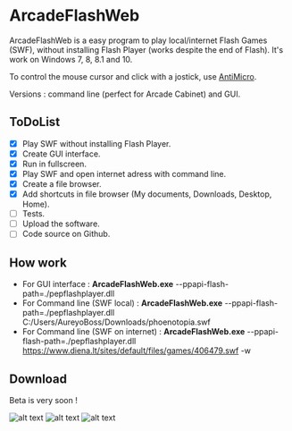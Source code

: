 # ArcadeFlashWeb
ArcadeFlashWeb is a easy program to play local/internet Flash Games (SWF), without installing Flash Player (works despite the end of Flash).
It's work on Windows 7, 8, 8.1 and 10.

To control the mouse cursor and click with a jostick, use [AntiMicro](https://github.com/AntiMicro/antimicro "AntiMicro's Homepage").

Versions : command line (perfect for Arcade Cabinet) and GUI.

## ToDoList
* [x] Play SWF without installing Flash Player.
* [x] Create GUI interface.
* [x] Run in fullscreen.
* [x] Play SWF and open internet adress with command line.
* [x] Create a file browser.
* [x] Add shortcuts in file browser (My documents, Downloads, Desktop, Home).
* [ ] Tests.
* [ ] Upload the software.
* [ ] Code source on Github.

## How work
- For GUI interface : **ArcadeFlashWeb.exe** --ppapi-flash-path=./pepflashplayer.dll
- For Command line (SWF local) : **ArcadeFlashWeb.exe** --ppapi-flash-path=./pepflashplayer.dll C:/Users/AureyoBoss/Downloads/phoenotopia.swf
- For Command line (SWF on internet) : **ArcadeFlashWeb.exe** --ppapi-flash-path=./pepflashplayer.dll https://www.diena.lt/sites/default/files/games/406479.swf -w

## Download
Beta is very soon !

![alt text](https://github.com/aureyoboss/ArcadeFlashWeb/blob/main/Flash_RetroBat_AureyoBoss_01.jpg?raw=true)
![alt text](https://github.com/aureyoboss/ArcadeFlashWeb/blob/main/Flash_RetroBat_AureyoBoss_02.jpg?raw=true)
![alt text](https://github.com/aureyoboss/ArcadeFlashWeb/blob/main/Flash_RetroBat_AureyoBoss_03.jpg?raw=true)
